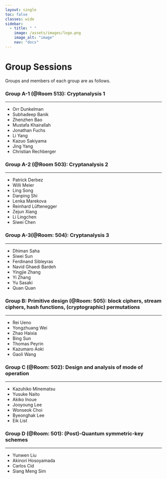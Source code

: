 ```yaml
---
layout: single
toc: false
classes: wide
sidebar:  
  - title: " "   
    image: /assets/images/logo.png
    image_alt: "image"
    nav: "docs"
---
```

# Group Sessions
Groups and members of each group are as follows.

### Group A-1 (@Room 513): Cryptanalysis 1 
---
- Orr Dunkelman
- Subhadeep Banik
- Zhenzhen Bao
- Mustafa Khairallah
- Jonathan Fuchs
- Li Yang
- Kazuo Sakiyama
- Jing Yang
- Christian Rechberger

### Group A-2 (@Room 503): Cryptanalysis 2
---
- Patrick Derbez
- Willi Meier
- Ling Song
- Danping Shi
- Lenka Marekova
- Reinhard Lüftenegger
- Zejun Xiang
- Li  Lingchen
- Siwei Chen

### Group A-3(@Room: 504): Cryptanalysis 3
---
- Dhiman Saha
- Siwei Sun
- Ferdinand Sibleyras
- Navid Ghaedi Bardeh
- Yingjie Zhang
- Yi Zhang
- Yu Sasaki
- Quan Quan

### Group B: Primitive design (@Room: 505): block ciphers, stream ciphers, hash functions, (cryptographic) permutations
---
- Rei Ueno
- Yongzhuang Wei
- Zhao  Haixia      
- Bing Sun
- Thomas Peyrin
- Kazumaro Aoki
- Gaoli Wang

### Group C (@Room: 502): Design and analysis of mode of operation
---
- Kazuhiko Minematsu
- Yusuke Naito
- Akiko Inoue
- Jooyoung Lee
- Wonseok Choi
- Byeonghak Lee
- Eik List

### Group D (@Room: 501): (Post)-Quantum symmetric-key schemes
---
- Yunwen Liu
- Akinori Hosoyamada
- Carlos Cid
- Siang Meng Sim